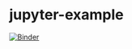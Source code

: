 # jupyter-example

[![Binder](https://mybinder.org/badge_logo.svg)](https://mybinder.org/v2/gh/gosiao/jupyter-example/master?filepath=example2.ipynb)
